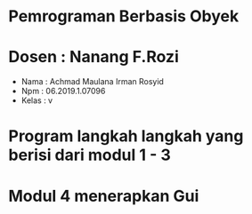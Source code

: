 # Pemrograman Berbasis Obyek
# Dosen : Nanang F.Rozi
 - Nama    : Achmad Maulana Irman Rosyid
 - Npm     : 06.2019.1.07096
 - Kelas   : v
# Program langkah langkah yang berisi dari modul 1 - 3
# Modul 4 menerapkan Gui
